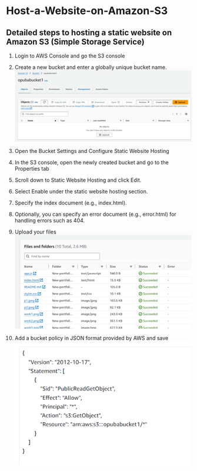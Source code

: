 # Host-a-Website-on-Amazon-S3
## Detailed steps to hosting a static website on Amazon S3 (Simple Storage Service)
1. Login to AWS Console and go the S3 console
2. Create a new bucket and enter a globally unique bucket name.
![Bucket Screenshot](./Assets/bucket.png)

3. Open the Bucket Settings and Configure Static Website Hosting
4. In the S3 console, open the newly created bucket and go to the Properties tab
5. Scroll down to Static Website Hosting and click Edit.
6. Select Enable under the static website hosting section.
7. Specify the index document (e.g., index.html).
8. Optionally, you can specify an error document (e.g., error.html) for handling errors such as 404.
9. Upload your files 
![Upload](./Assets/uploads.png)
10. Add a bucket policy in JSON format provided by AWS and save 
![Json](./Assets/json.png)



